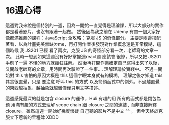 # 16週心得

這週對我來說是個特別的一週，因為一開始一直覺得是理論課，所以大部分的實作都是看著影片，也沒有跟著一起做。
然後因為我之前在 Udemy 有買一個大家好像都滿推薦的課程：JavaScript 全攻略：克服 JS 的奇怪部分。 
主要是兩邊搭配著看，以為計畫完美無缺ㄉme，再打開作業後發現對作業概念還是非常模糊，這個時候 我 JS201 已經
看了兩次，克服 JS 的奇怪部分看一次，老師寫的文章一次。 此時一想到如果這週沒有好好掌握進react週 應該會
很慘，所以又把 JS201 手刻了一遍 不懂的地方就瘋狂註解。 
然後再打開作業確定自己寫得出來了以後，又開啟老師寫的文章，用時間再次驗證了一件事.... 理解理論於實踐中。 
不過一開始對 this 害怕的原因大概是 this 這個字眼本身就有夠模糊。 理解之後才知道 this 其實很直覺，只是
要注意 呼叫 this 的方式 以及箭頭函式中的例外。不過越直覺的東西越抽象，越抽象就越難僅僅只用文字描述。

這週感覺最深的就是包含 closure 的運作，Huli 有趣的用 所有的函式都是閉包為題 用滿有趣的方式去理解
scope chain 跟 closure 之間的連結 , 而非直接解釋 closure。
雖然這週一開始好幾度懷疑 自己聽的影片不是中文 ^^ ， 但今天終於克服立下惹新的里程碑 XDDD

